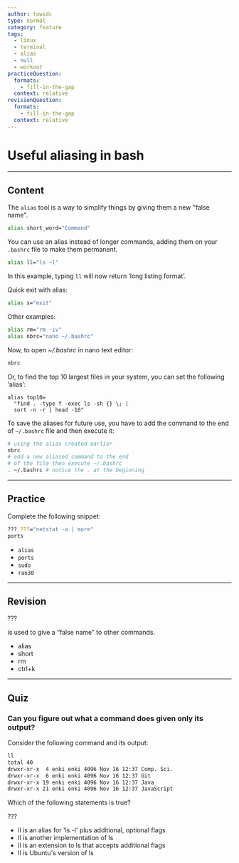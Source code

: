 ```yaml
---
author: tuwidc
type: normal
category: feature
tags:
  - linux
  - terminal
  - alias
  - null
  - workout
practiceQuestion:
  formats:
    - fill-in-the-gap
  context: relative
revisionQuestion:
  formats:
    - fill-in-the-gap
  context: relative
---
```


# Useful aliasing in bash


---

## Content

The `alias` tool is a way to simplify things by giving them a new "false name".

```bash
alias short_word="Command"
```

You can use an alias instead of longer commands, adding them on your `.bashrc` file to make them permanent.

```bash
alias ll="ls –l"
```

In this example, typing `ll` will now return ‘long listing format’.

Quick exit with alias:

```bash
alias x="exit"
```

Other examples:

```bash
alias rm="rm -iv"
alias nbrc="nano ~/.bashrc"
```

Now, to open *~/.bashrc* in nano text editor:

```bash
nbrc
```

Or, to find the top 10 largest files in your system, you can set the following ‘alias’:

```plain-text
alias top10=
  "find . -type f -exec ls -sh {} \; |
  sort -n -r | head -10"
```

To save the aliases for future use, you have to add the command to the end of `~/.bashrc` file and then execute it:

```bash
# using the alias created earlier
nbrc
# add a new aliased command to the end
# of the file then execute ~/.bashrc
. ~/.bashrc # notice the . at the beginning
```


---

## Practice

Complete the following snippet:

```bash
??? ???="netstat -a | more"
ports
```

- `alias`
- `ports`
- `sudo`
- `ran30`


---

## Revision

???

is used to give a “false name” to other commands.

- alias
- short
- rm
- ctrl+k


---

## Quiz

### Can you figure out what a command does given only its output?


Consider the following command and its output:

```bash
ll
total 40
drwxr-xr-x  4 enki enki 4096 Nov 16 12:37 Comp. Sci.
drwxr-xr-x  6 enki enki 4096 Nov 16 12:37 Git
drwxr-xr-x 19 enki enki 4096 Nov 16 12:37 Java
drwxr-xr-x 21 enki enki 4096 Nov 16 12:37 JavaScript
```

Which of the following statements is true?

 ???

- ll is an alias for 'ls -l' plus additional, optional flags
- ll is another implementation of ls
- ll is an extension to ls that accepts additional flags
- ll is Ubuntu's version of ls
